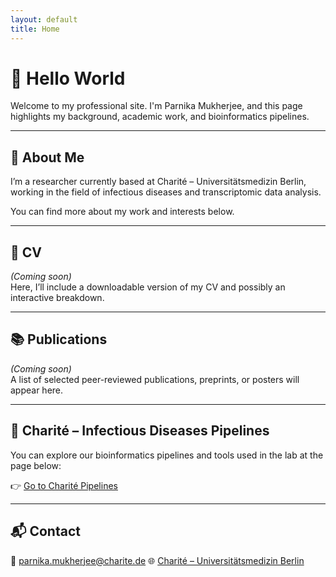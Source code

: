 ```yaml
---
layout: default
title: Home
---
```


# 👋 Hello World

Welcome to my professional site. I'm Parnika Mukherjee, and this page highlights my background, academic work, and bioinformatics pipelines.

---

## 📄 About Me

I’m a researcher currently based at Charité – Universitätsmedizin Berlin, working in the field of infectious diseases and transcriptomic data analysis.

You can find more about my work and interests below.

---

## 📁 CV

_(Coming soon)_  
Here, I’ll include a downloadable version of my CV and possibly an interactive breakdown.

---

## 📚 Publications

_(Coming soon)_  
A list of selected peer-reviewed publications, preprints, or posters will appear here.

---

## 🦠 Charité – Infectious Diseases Pipelines

You can explore our bioinformatics pipelines and tools used in the lab at the page below:

👉 [Go to Charité Pipelines](./charite-infectious-diseases-pipelines/)

---

## 📬 Contact

📧 [parnika.mukherjee@charite.de](mailto:parnika.mukherjee@charite.de)
🌐 [Charité – Universitätsmedizin Berlin](https://www.charite.de/en/)
